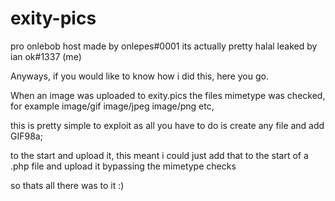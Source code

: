 # exity-pics
pro onlebob host made by
onlepes#0001
its actually pretty halal
leaked by ian ok#1337 (me)

Anyways, if you would like to know how i did this, here you go.

When an image was uploaded to exity.pics the files mimetype was checked,
for example 
image/gif
image/jpeg
image/png
etc,

this is pretty simple to exploit as all you have to do is create any file and add
GIF98a;

to the start and upload it,
this meant i could just add that to the start of a .php file and upload it bypassing the mimetype checks

so thats all there was to it :)
